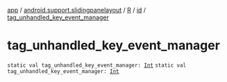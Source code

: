 [app](../../../index.md) / [android.support.slidingpanelayout](../../index.md) / [R](../index.md) / [id](index.md) / [tag_unhandled_key_event_manager](./tag_unhandled_key_event_manager.md)

# tag_unhandled_key_event_manager

`static val tag_unhandled_key_event_manager: `[`Int`](https://kotlinlang.org/api/latest/jvm/stdlib/kotlin/-int/index.html)
`static val tag_unhandled_key_event_manager: `[`Int`](https://kotlinlang.org/api/latest/jvm/stdlib/kotlin/-int/index.html)